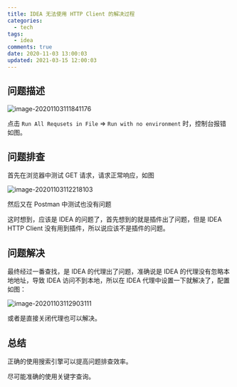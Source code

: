```yaml
---
title: IDEA 无法使用 HTTP Client 的解决过程
categories:
  - tech
tags:
  - idea
comments: true
date: 2020-11-03 13:00:03
updated: 2021-03-15 12:00:03
---
```

## 问题描述

![image-20201103111841176](https://img-blog.csdnimg.cn/img_convert/cb3a4fc6f56a7257109a386f759c37b4.png)

点击 `Run All Requsets in File` => `Run with no environment` 时，控制台报错如图。

<!-- more -->

## 问题排查

首先在浏览器中测试 GET 请求，请求正常响应，如图

![image-20201103112218103](https://img-blog.csdnimg.cn/img_convert/a2809879cb44173da7951891ce90dc9f.png)

然后又在 Postman 中测试也没有问题

这时想到，应该是 IDEA 的问题了，首先想到的就是插件出了问题，但是 IDEA HTTP Client 没有用到插件，所以说应该不是插件的问题。

## 问题解决

最终经过一番查找，是 IDEA 的代理出了问题，准确说是 IDEA 的代理没有忽略本地地址，导致 IDEA 访问不到本地，所以在 IDEA 代理中设置一下就解决了，配置如图：

![image-20201103112903111](https://img-blog.csdnimg.cn/img_convert/e1e52a8264971abb5d04d2373c547117.png)

或者是直接关闭代理也可以解决。

## 总结

正确的使用搜索引擎可以提高问题排查效率。

尽可能准确的使用关键字查询。